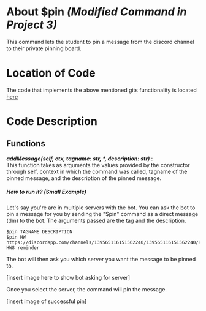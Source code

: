 # About $pin _(Modified Command in Project 3)_
This command lets the student to pin a message from the discord channel to their private pinning board.

# Location of Code
The code that implements the above mentioned gits functionality is located [here](https://github.com/lyonva/ClassMateBot/blob/main/cogs/pinning.py)

# Code Description
## Functions
<em><b> addMessage(self, ctx, tagname: str, *, description: str)</b> </em>: <br>
This function takes as arguments the values provided by the constructor through self, context in which the command was called, tagname of the pinned message, and the description of the pinned message.

##### How to run it? (Small Example)
Let's say you're are in multiple servers with the bot. You can ask the bot to pin a message for you by sending the "$pin" command as a direct message (dm) to the bot. The arguments passed are the tag and the description.
```
$pin TAGNAME DESCRIPTION
$pin HW https://discordapp.com/channels/139565116151562240/139565116151562240/890813190433292298 HW8 reminder
```

The bot will then ask you which server you want the message to be pinned to.

[insert image here to show bot asking for server]

Once you select the server, the command will pin the message.

[insert image of successful pin]
